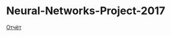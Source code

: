 # Neural-Networks-Project-2017
[Отчёт](https://docs.google.com/document/d/1Yz2NdO0GvnfuwwJfMZYmpk3zXGZ5YozYRvK4c7efzHE/edit?usp=sharing)
